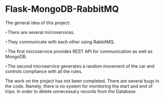 # Flask-MongoDB-RabbitMQ

The general idea of this project:

‣There are several microservices.

‣They communicate with each other using RabbitMQ.

‣The first microservice provides REST API for communication as well as MongoDB.

‣The second microservice generates a random movement of the car and controls compliance with all the rules.

The work on the project has not been completed. There are several bugs in the code. Namely, there is no system for monitoring the start and end of trips. In order to delete unnecessary records from the Database.
